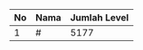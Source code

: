 | No | Nama            | Jumlah Level |
|----|-----------------|--------------|
| 1  | #    |    5177        |
